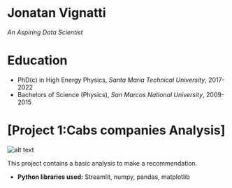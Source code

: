 # Jonatan Vignatti
*An Aspiring Data Scientist* 

# Education
* PhD(c) in High Energy Physics, *Santa Maria Technical University*, 2017-2022
* Bachelors of Science (Physics), *San Marcos National University*, 2009-2015

# [Project 1:Cabs companies Analysis]
![alt text](john-moeses-bauan-OGZtQF8iC0g-unsplash)


This project contains a basic analysis to make a recommendation.
* **Python libraries used:** Streamlit, numpy, pandas, matplotlib

